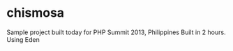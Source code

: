 chismosa
========

Sample project built today for PHP Summit 2013, Philippines
Built in 2 hours. Using Eden
